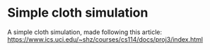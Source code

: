 # Simple cloth simulation

A simple cloth simulation, made following this article:
https://www.ics.uci.edu/~shz/courses/cs114/docs/proj3/index.html